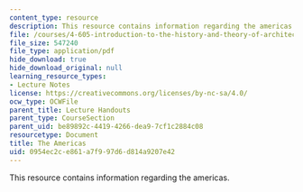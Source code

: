 ```yaml
---
content_type: resource
description: This resource contains information regarding the americas.
file: /courses/4-605-introduction-to-the-history-and-theory-of-architecture-spring-2012/0954ec2ce861a7f997d6d814a9207e42_MIT4_605S12_lec15.pdf
file_size: 547240
file_type: application/pdf
hide_download: true
hide_download_original: null
learning_resource_types:
- Lecture Notes
license: https://creativecommons.org/licenses/by-nc-sa/4.0/
ocw_type: OCWFile
parent_title: Lecture Handouts
parent_type: CourseSection
parent_uid: be89892c-4419-4266-dea9-7cf1c2884c08
resourcetype: Document
title: The Americas
uid: 0954ec2c-e861-a7f9-97d6-d814a9207e42
---
```

This resource contains information regarding the americas.